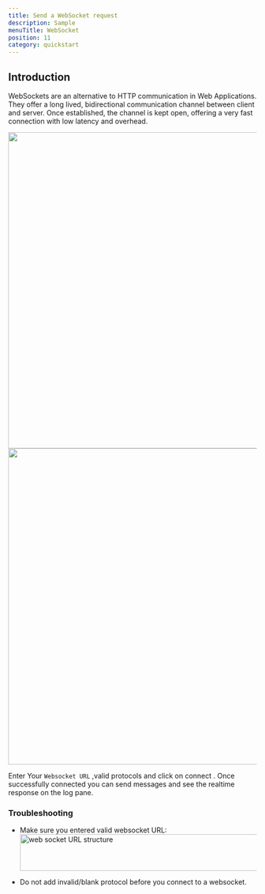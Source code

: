 ```yaml
---
title: Send a WebSocket request
description: Sample
menuTitle: WebSocket
position: 11
category: quickstart
---
```


## Introduction

WebSockets are an alternative to HTTP communication in Web Applications.
They offer a long lived, bidirectional communication channel between client and server.
Once established, the channel is kept open, offering a very fast connection with low latency and overhead.

<img src="/realtime/Websocket-dark.png"   class="dark-img" width="1280" height="640" alt=""/>
<img src="/realtime/Websocket-light.png" class="light-img"  width="1280" height="640" alt=""/>

Enter Your `Websocket URL` ,valid protocols and click on connect . Once successfully connected you can send messages and see the realtime response on the log pane.

### Troubleshooting

- Make sure you entered valid websocket URL:
  <img src="/realtime/websocketURL-light.png" width="600" height="74" alt="web socket URL structure"/>

- Do not add invalid/blank protocol before you connect to a websocket.
